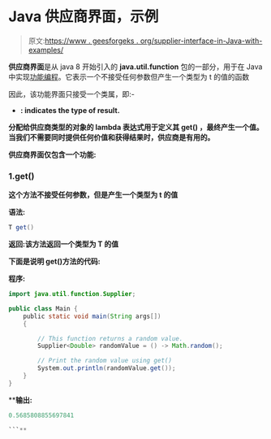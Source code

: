 # Java 供应商界面，示例

> 原文:[https://www . geesforgeks . org/supplier-interface-in-Java-with-examples/](https://www.geeksforgeeks.org/supplier-interface-in-java-with-examples/)

**供应商界面**是从 java 8 开始引入的 **java.util.function** 包的一部分，用于在 Java 中实现[功能编程](https://www.geeksforgeeks.org/functional-programming-paradigm/)。它表示一个不接受任何参数但产生一个类型为 t 的值的函数

因此，该功能界面只接受一个类属，即:-

*   **: indicates the type of result.**

**分配给供应商类型的对象的 lambda 表达式用于定义其 **get()** ，最终产生一个值。当我们不需要同时提供任何价值和获得结果时，供应商是有用的。**

**供应商界面仅包含一个功能:**

### **1.get()**

**这个方法不接受任何参数，但是产生一个类型为 t 的值**

****语法:****

```java
T get()
```

****返回:**该方法返回一个类型为 T 的**值****

**下面是说明 get()方法的代码:**

****程序:****

```java
import java.util.function.Supplier;

public class Main {
    public static void main(String args[])
    {

        // This function returns a random value.
        Supplier<Double> randomValue = () -> Math.random();

        // Print the random value using get()
        System.out.println(randomValue.get());
    }
}
```

****输出:**

```java
0.5685808855697841

```**